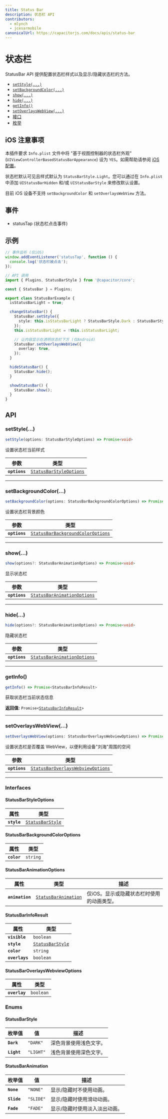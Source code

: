 ```yaml
---
title: Status Bar
description: 状态栏 API
contributors:
  - mlynch
  - jcesarmobile
canonicalUrl: https://capacitorjs.com/docs/apis/status-bar
---
```


<plugin-platforms platforms="ios,android"></plugin-platforms>

# 状态栏

StatusBar API 提供配置状态栏样式以及显示/隐藏状态栏的方法。

- [`setStyle(...)`](#setstyle)
- [`setBackgroundColor(...)`](#setbackgroundcolor)
- [`show(...)`](#show)
- [`hide(...)`](#hide)
- [`getInfo()`](#getinfo)
- [`setOverlaysWebView(...)`](#setoverlayswebview)
- [接口](#interfaces)
- [枚举](#enums)

## iOS 注意事项

本插件要求 `Info.plist` 文件中将 "基于视图控制器的状态栏外观" (`UIViewControllerBasedStatusBarAppearance`) 设为 `YES`。如需帮助请参阅 [iOS 配置](/ios/configuration.md)。

状态栏默认可见且样式默认为 `StatusBarStyle.Light`。您可以通过在 `Info.plist` 中添加 `UIStatusBarHidden` 和/或 `UIStatusBarStyle` 来修改默认设置。

目前 iOS 设备不支持 `setBackgroundColor` 和 `setOverlaysWebView` 方法。

## 事件

- statusTap (状态栏点击事件)

## 示例

```typescript
// 事件监听 (仅iOS)
window.addEventListener('statusTap', function () {
  console.log('状态栏被点击');
});

// API 调用
import { Plugins, StatusBarStyle } from '@capacitor/core';

const { StatusBar } = Plugins;

export class StatusBarExample {
  isStatusBarLight = true;

  changeStatusBar() {
    StatusBar.setStyle({
      style: this.isStatusBarLight ? StatusBarStyle.Dark : StatusBarStyle.Light,
    });
    this.isStatusBarLight = !this.isStatusBarLight;

    // 让内容显示在透明状态栏下方 (仅Android)
    StatusBar.setOverlaysWebView({
      overlay: true,
    });
  }

  hideStatusBar() {
    StatusBar.hide();
  }

  showStatusBar() {
    StatusBar.show();
  }
}
```

## API

### setStyle(...)

```typescript
setStyle(options: StatusBarStyleOptions) => Promise<void>
```

设置状态栏当前样式

| 参数          | 类型                                                                    |
| ------------- | ----------------------------------------------------------------------- |
| **`options`** | <code><a href="#statusbarstyleoptions">StatusBarStyleOptions</a></code> |

---

### setBackgroundColor(...)

```typescript
setBackgroundColor(options: StatusBarBackgroundColorOptions) => Promise<void>
```

设置状态栏背景颜色

| 参数          | 类型                                                                                        |
| ------------- | ------------------------------------------------------------------------------------------- |
| **`options`** | <code><a href="#statusbarbackgroundcoloroptions">StatusBarBackgroundColorOptions</a></code> |

---

### show(...)

```typescript
show(options?: StatusBarAnimationOptions) => Promise<void>
```

显示状态栏

| 参数          | 类型                                                                            |
| ------------- | ------------------------------------------------------------------------------- |
| **`options`** | <code><a href="#statusbaranimationoptions">StatusBarAnimationOptions</a></code> |

---

### hide(...)

```typescript
hide(options?: StatusBarAnimationOptions) => Promise<void>
```

隐藏状态栏

| 参数          | 类型                                                                            |
| ------------- | ------------------------------------------------------------------------------- |
| **`options`** | <code><a href="#statusbaranimationoptions">StatusBarAnimationOptions</a></code> |

---

### getInfo()

```typescript
getInfo() => Promise<StatusBarInfoResult>
```

获取状态栏当前状态信息

**返回值:** <code>Promise&lt;<a href="#statusbarinforesult">StatusBarInfoResult</a>&gt;</code>

---

### setOverlaysWebView(...)

```typescript
setOverlaysWebView(options: StatusBarOverlaysWebviewOptions) => Promise<void>
```

设置状态栏是否覆盖 WebView，以便利用设备"刘海"周围的空间

| 参数          | 类型                                                                                        |
| ------------- | ------------------------------------------------------------------------------------------- |
| **`options`** | <code><a href="#statusbaroverlayswebviewoptions">StatusBarOverlaysWebviewOptions</a></code> |

---

### Interfaces

#### StatusBarStyleOptions

| 属性        | 类型                                                      |
| ----------- | --------------------------------------------------------- |
| **`style`** | <code><a href="#statusbarstyle">StatusBarStyle</a></code> |

#### StatusBarBackgroundColorOptions

| 属性        | 类型                |
| ----------- | ------------------- |
| **`color`** | <code>string</code> |

#### StatusBarAnimationOptions

| 属性            | 类型                                                              | 描述                                      |
| --------------- | ----------------------------------------------------------------- | ----------------------------------------- |
| **`animation`** | <code><a href="#statusbaranimation">StatusBarAnimation</a></code> | 仅iOS。显示或隐藏状态栏时使用的动画类型。 |

#### StatusBarInfoResult

| 属性           | 类型                                                      |
| -------------- | --------------------------------------------------------- |
| **`visible`**  | <code>boolean</code>                                      |
| **`style`**    | <code><a href="#statusbarstyle">StatusBarStyle</a></code> |
| **`color`**    | <code>string</code>                                       |
| **`overlays`** | <code>boolean</code>                                      |

#### StatusBarOverlaysWebviewOptions

| 属性          | 类型                 |
| ------------- | -------------------- |
| **`overlay`** | <code>boolean</code> |

### Enums

#### StatusBarStyle

| 枚举值      | 值                   | 描述                   |
| ----------- | -------------------- | ---------------------- |
| **`Dark`**  | <code>"DARK"</code>  | 深色背景使用浅色文字。 |
| **`Light`** | <code>"LIGHT"</code> | 浅色背景使用深色文字。 |

#### StatusBarAnimation

| 枚举值      | 值                   | 描述                          |
| ----------- | -------------------- | ----------------------------- |
| **`None`**  | <code>"NONE"</code>  | 显示/隐藏时不使用动画。       |
| **`Slide`** | <code>"SLIDE"</code> | 显示/隐藏时使用滑动动画。     |
| **`Fade`**  | <code>"FADE"</code>  | 显示/隐藏时使用淡入淡出动画。 |
